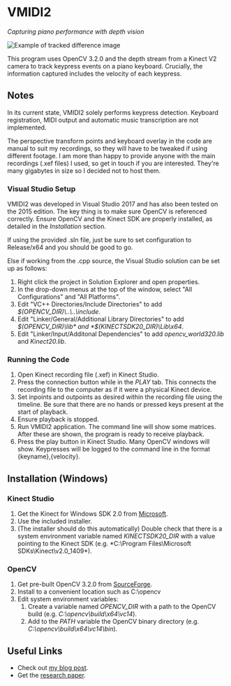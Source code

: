 # VMIDI2

*Capturing piano performance with depth vision*

![Example of tracked difference image][thumb]

This program uses OpenCV 3.2.0 and the depth stream from a Kinect V2 camera to track keypress events on a piano keyboard. Crucially, the information captured includes the velocity of each keypress.

## Notes

In its current state, VMIDI2 solely performs keypress detection. Keyboard registration, MIDI output and automatic music transcription are not implemented.

The perspective transform points and keyboard overlay in the code are manual to suit my recordings, so they will have to be tweaked if using different footage. I am more than happy to provide anyone with the main recordings (.xef files) I used, so get in touch if you are interested. They're many gigabytes in size so I decided not to host them.

### Visual Studio Setup

VMIDI2 was developed in Visual Studio 2017 and has also been tested on the 2015 edition. The key thing is to make sure OpenCV is referenced correctly. Ensure OpenCV and the Kinect SDK are properly installed, as detailed in the *Installation* section.

If using the provided .sIn file, just be sure to set configuration to Release/x64 and you should be good to go.

Else if working from the .cpp source, the Visual Studio solution can be set up as follows:

1. Right click the project in Solution Explorer and open properties.
1. In the drop-down menus at the top of the window, select "All Configurations" and "All Platforms".
1. Edit "VC++ Directories/Include Directories" to add *$(OPENCV_DIR)\\..\\..\include*.
1. Edit "Linker/General/Additional Library Directories" to add *$(OPENCV_DIR)\lib* and *$(KINECTSDK20_DIR)\Lib\x64*.
1. Edit "Linker/Input/Additonal Dependencies" to add *opencv_world320.lib* and *Kinect20.lib*.


### Running the Code

1. Open Kinect recording file (.xef) in Kinect Studio.
1. Press the connection button while in the *PLAY* tab. This connects the recording file to the computer as if it were a physical Kinect device.
1. Set inpoints and outpoints as desired within the recording file using the timeline. Be sure that there are no hands or pressed keys present at the start of playback.
1. Ensure playback is stopped.
1. Run VMIDI2 application. The command line will show some matrices. After these are shown, the program is ready to receive playback.
1. Press the play button in Kinect Studio. Many OpenCV windows will show. Keypresses will be logged to the command line in the format {keyname},{velocity}.

## Installation (Windows)

### Kinect Studio

1. Get the Kinect for Windows SDK 2.0 from [Microsoft][kinect].
1. Use the included installer.
1. (The installer should do this automatically) Double check that there is a system environment variable named *KINECTSDK20_DIR* with a value pointing to the Kinect SDK (e.g. *C:\Program Files\Microsoft SDKs\Kinect\v2.0_1409\*).

### OpenCV

1. Get pre-built OpenCV 3.2.0 from [SourceForge][cv]. 
1. Install to a convenient location such as C:\opencv
1. Edit system environment variables:
    1. Create a variable named *OPENCV_DIR* with a path to the OpenCV build (e.g. *C:\opencv\build\x64\vc14*).
    1. Add to the *PATH* variable the OpenCV binary directory (e.g. *C:\opencv\build\x64\vc14\bin*).

## Useful Links

- Check out [my blog post][blog].
- Get the [research paper][paper].

[blog]: https://albertnis.com/posts/piano-vision/
[paper]: https://albertnis.com/resources/2017-05-10-piano-vision/Nisbet_Green_Capture_of_Dynamic_Piano%20Performance_with_Depth_Vision.pdf
[cv]: https://sourceforge.net/projects/opencvlibrary/files/opencv-win/3.2.0/
[kinect]: https://www.microsoft.com/en-nz/download/details.aspx?id=44561
[thumb]: http://i.imgur.com/ZXZFZBe.png